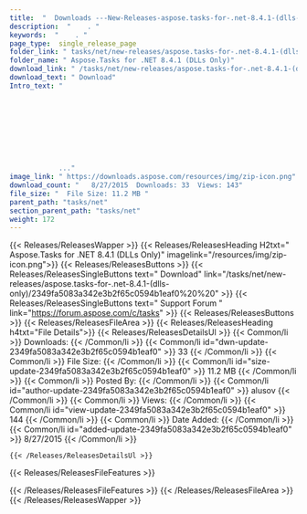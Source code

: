 ```yaml
---
title:  "  Downloads ---New-Releases-aspose.tasks-for-.net-8.4.1-(dlls-only) . " 
description:  "    . " 
keywords:  "    . " 
page_type:  single_release_page
folder_link: " tasks/net/new-releases/aspose.tasks-for-.net-8.4.1-(dlls-only)/"
folder_name: " Aspose.Tasks for .NET 8.4.1 (DLLs Only)"
download_link: " /tasks/net/new-releases/aspose.tasks-for-.net-8.4.1-(dlls-only)/2349fa5083a342e3b2f65c0594b1eaf0"
download_text: " Download"
Intro_text: " 

            

            

            

            

            ..."
image_link: " https://downloads.aspose.com/resources/img/zip-icon.png"
download_count: "   8/27/2015  Downloads: 33  Views: 143"
file_size: "  File Size: 11.2 MB "
parent_path: "tasks/net"
section_parent_path: "tasks/net"
weight: 172 
---
```


{{< Releases/ReleasesWapper >}}
  {{< Releases/ReleasesHeading H2txt=" Aspose.Tasks for .NET 8.4.1 (DLLs Only)" imagelink="/resources/img/zip-icon.png">}}
  {{< Releases/ReleasesButtons >}}
    {{< Releases/ReleasesSingleButtons text=" Download" link="/tasks/net/new-releases/aspose.tasks-for-.net-8.4.1-(dlls-only)/2349fa5083a342e3b2f65c0594b1eaf0%20%20" >}}
    {{< Releases/ReleasesSingleButtons text=" Support Forum " link="https://forum.aspose.com/c/tasks" >}}
  {{< Releases/ReleasesButtons >}}
  {{< Releases/ReleasesFileArea >}}
    {{< Releases/ReleasesHeading h4txt="File Details">}}
    {{< Releases/ReleasesDetailsUl >}}
            {{< Common/li  >}} Downloads: {{< /Common/li >}} 
      {{< Common/li id="dwn-update-2349fa5083a342e3b2f65c0594b1eaf0" >}} 33 {{< /Common/li >}} 
      {{< Common/li  >}} File Size: {{< /Common/li >}} 
      {{< Common/li id="size-update-2349fa5083a342e3b2f65c0594b1eaf0" >}} 11.2 MB {{< /Common/li >}} 
      {{< Common/li  >}} Posted By: {{< /Common/li >}} 
      {{< Common/li id="author-update-2349fa5083a342e3b2f65c0594b1eaf0" >}} alusov {{< /Common/li >}} 
      {{< Common/li  >}} Views: {{< /Common/li >}} 
      {{< Common/li id="view-update-2349fa5083a342e3b2f65c0594b1eaf0" >}} 144 {{< /Common/li >}} 
      {{< Common/li  >}} Date Added: {{< /Common/li >}} 
      {{< Common/li id="added-update-2349fa5083a342e3b2f65c0594b1eaf0" >}} 8/27/2015 {{< /Common/li >}} 

    {{< /Releases/ReleasesDetailsUl >}}

  {{< Releases/ReleasesFileFeatures >}}
      
  {{< /Releases/ReleasesFileFeatures >}}
 {{< /Releases/ReleasesFileArea >}}
{{< /Releases/ReleasesWapper >}}


